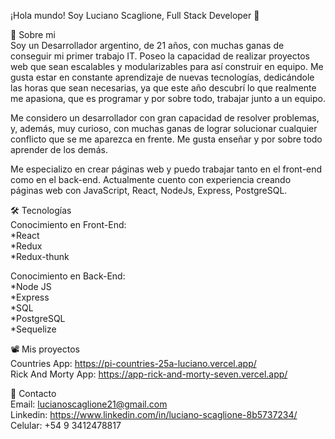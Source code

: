 ¡Hola mundo! Soy Luciano Scaglione, Full Stack Developer 👋

📖 Sobre mi <br />
Soy un Desarrollador argentino, de 21 años, con muchas ganas de conseguir mi primer trabajo IT. Poseo la capacidad de realizar proyectos web que sean escalables y modularizables para así construir en equipo.
Me gusta estar en constante aprendizaje de nuevas tecnologías, dedicándole las horas que sean necesarias, ya que este año descubrí lo que realmente me apasiona, que es programar y por sobre todo, trabajar junto a un equipo.

Me considero un desarrollador con gran capacidad de resolver problemas, y, además, muy curioso, con muchas ganas de lograr solucionar cualquier conflicto que se me aparezca en frente. Me gusta enseñar y por sobre todo aprender de los demás.

Me especializo en crear páginas web y puedo trabajar tanto en el front-end como en el back-end. Actualmente cuento con experiencia creando páginas web con JavaScript, React, NodeJs, Express, PostgreSQL.

🛠 Tecnologías <br />
Conocimiento en Front-End: <br />
*React <br />
*Redux <br />
*Redux-thunk <br />

Conocimiento en Back-End: <br />
*Node JS <br />
*Express <br /> 
*SQL <br />
*PostgreSQL <br />
*Sequelize <br />

📽 Mis proyectos <br />
Countries App: https://pi-countries-25a-luciano.vercel.app/ <br />
Rick And Morty App: https://app-rick-and-morty-seven.vercel.app/ <br />

📩 Contacto <br />
Email: lucianoscaglione21@gmail.com <br /> 
Linkedin: https://www.linkedin.com/in/luciano-scaglione-8b5737234/ <br />
Celular: +54 9 3412478817


